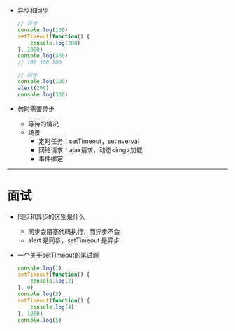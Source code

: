 + 异步和同步
    ```js
    // 异步
    console.log(100)
    setTimeout(function() {
        console.log(200)
    }, 1000)
    console.log(300)
    // 100 300 200
    ```
    ```js
    // 同步
    console.log(100)
    alert(200)
    console.log(300)
    ```

+ 何时需要异步
    + 等待的情况
    + 场景
        + 定时任务：setTimeout，setInverval
        + 网络请求：ajax请求，动态\<img>加载
        + 事件绑定

---
# 面试
+ 同步和异步的区别是什么
    + 同步会阻塞代码执行，而异步不会
    + alert 是同步，setTimeout 是异步

+ 一个关于setTimeout的笔试题
    ```js
    console.log(1)
    setTimeout(function() {
        console.log(2)
    }, 0)
    console.log(3)
    setTimeout(function() {
        console.log(4)
    }, 1000)
    console.log(5)
    ```